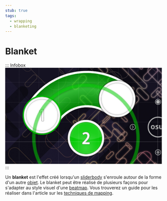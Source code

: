 ```yaml
---
stub: true
tags:
  - wrapping
  - blanketing
---
```


# Blanket

::: Infobox
![](img/blanket.png "Un blanket de l'objet 2 utilisant le sliderbody de l'objet 1.")
:::

Un **blanket** est l'effet créé lorsqu'un [sliderbody](/wiki/Hit_object/Sliderbody) s'enroule autour de la forme d'un autre [objet](/wiki/Hit_object). Le blanket peut être réalisé de plusieurs façons pour s'adapter au style visuel d'une [beatmap](/wiki/Beatmap). Vous trouverez un guide pour les réaliser dans l'article sur les [techniques de mapping](/wiki/Mapping_techniques/Making_good_sliders#beat-blankets).
